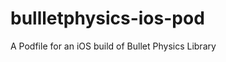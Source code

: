 bullletphysics-ios-pod
======================

A Podfile for an iOS build of Bullet Physics Library
